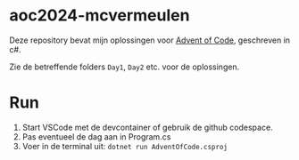# aoc2024-mcvermeulen

Deze repository bevat mijn oplossingen voor [Advent of Code](https://adventofcode.com/), geschreven in c#.

Zie de betreffende folders `Day1`, `Day2` etc. voor de oplossingen.

# Run
1. Start VSCode met de devcontainer of gebruik de github codespace.
2. Pas eventueel de dag aan in Program.cs
3. Voer in de terminal uit: `dotnet run AdventOfCode.csproj`